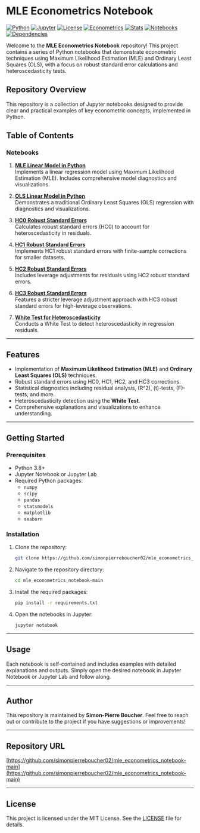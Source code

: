 # MLE Econometrics Notebook

[![Python](https://img.shields.io/badge/Python-3.8+-blue.svg)](https://www.python.org/downloads/)
[![Jupyter](https://img.shields.io/badge/Jupyter-Notebook-orange.svg)](https://jupyter.org/)
[![License](https://img.shields.io/badge/License-MIT-green.svg)](https://opensource.org/licenses/MIT)
[![Econometrics](https://img.shields.io/badge/Econometrics-MLE%20%7C%20OLS-red.svg)](https://en.wikipedia.org/wiki/Econometrics)
[![Stats](https://img.shields.io/badge/Statistics-Robust%20SE%20%7C%20Heteroscedasticity-purple.svg)](https://en.wikipedia.org/wiki/Robust_standard_error)
[![Notebooks](https://img.shields.io/badge/Notebooks-7%20Files-brightgreen.svg)](https://jupyter.org/)
[![Dependencies](https://img.shields.io/badge/Dependencies-7%20Packages-yellow.svg)](https://pypi.org/)

Welcome to the **MLE Econometrics Notebook** repository! This project contains a series of Python notebooks that demonstrate econometric techniques using Maximum Likelihood Estimation (MLE) and Ordinary Least Squares (OLS), with a focus on robust standard error calculations and heteroscedasticity tests.

## Repository Overview

This repository is a collection of Jupyter notebooks designed to provide clear and practical examples of key econometric concepts, implemented in Python. 

## Table of Contents

### Notebooks
1. **[MLE Linear Model in Python](https://github.com/simonpierreboucher02/mle_econometrics_notebook-main/blob/main/MLE_linear_model_python.ipynb)**  
   Implements a linear regression model using Maximum Likelihood Estimation (MLE). Includes comprehensive model diagnostics and visualizations.

2. **[OLS Linear Model in Python](https://github.com/simonpierreboucher02/mle_econometrics_notebook-main/blob/main/OLS_linear_model_Python.ipynb)**  
   Demonstrates a traditional Ordinary Least Squares (OLS) regression with diagnostics and visualizations.

3. **[HC0 Robust Standard Errors](https://github.com/simonpierreboucher02/mle_econometrics_notebook-main/blob/main/MLE_HC0_Python.ipynb)**  
   Calculates robust standard errors (HC0) to account for heteroscedasticity in residuals.

4. **[HC1 Robust Standard Errors](https://github.com/simonpierreboucher02/mle_econometrics_notebook-main/blob/main/MLE_HC1_Python.ipynb)**  
   Implements HC1 robust standard errors with finite-sample corrections for smaller datasets.

5. **[HC2 Robust Standard Errors](https://github.com/simonpierreboucher02/mle_econometrics_notebook-main/blob/main/MLE_HC2_Python.ipynb)**  
   Includes leverage adjustments for residuals using HC2 robust standard errors.

6. **[HC3 Robust Standard Errors](https://github.com/simonpierreboucher02/mle_econometrics_notebook-main/blob/main/MLE_HC3_Python.ipynb)**  
   Features a stricter leverage adjustment approach with HC3 robust standard errors for high-leverage observations.

7. **[White Test for Heteroscedasticity](https://github.com/simonpierreboucher02/mle_econometrics_notebook-main/blob/main/MLE_White_test_python.ipynb)**  
   Conducts a White Test to detect heteroscedasticity in regression residuals.

---

## Features

- Implementation of **Maximum Likelihood Estimation (MLE)** and **Ordinary Least Squares (OLS)** techniques.
- Robust standard errors using HC0, HC1, HC2, and HC3 corrections.
- Statistical diagnostics including residual analysis, \(R^2\), \(t\)-tests, \(F\)-tests, and more.
- Heteroscedasticity detection using the **White Test**.
- Comprehensive explanations and visualizations to enhance understanding.

---

## Getting Started

### Prerequisites
- Python 3.8+
- Jupyter Notebook or Jupyter Lab
- Required Python packages:
  - `numpy`
  - `scipy`
  - `pandas`
  - `statsmodels`
  - `matplotlib`
  - `seaborn`

### Installation
1. Clone the repository:
   ```bash
   git clone https://github.com/simonpierreboucher02/mle_econometrics_notebook-main.git
   ```
2. Navigate to the repository directory:
   ```bash
   cd mle_econometrics_notebook-main
   ```
3. Install the required packages:
   ```bash
   pip install -r requirements.txt
   ```

4. Open the notebooks in Jupyter:
   ```bash
   jupyter notebook
   ```

---

## Usage

Each notebook is self-contained and includes examples with detailed explanations and outputs. Simply open the desired notebook in Jupyter Notebook or Jupyter Lab and follow along.

---

## Author

This repository is maintained by **Simon-Pierre Boucher**. Feel free to reach out or contribute to the project if you have suggestions or improvements!

---

## Repository URL

[https://github.com/simonpierreboucher02/mle_econometrics_notebook-main](https://github.com/simonpierreboucher02/mle_econometrics_notebook-main)

---

## License

This project is licensed under the MIT License. See the [LICENSE](LICENSE) file for details.

